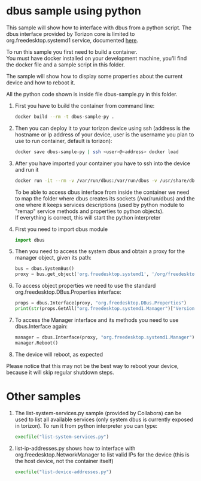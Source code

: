 # dbus sample using python

This sample will show how to interface with dbus from a python script.
The dbus interface provided by Torizon core is limited to org.freedesktop.systemd1 service, documented [here](https://www.freedesktop.org/wiki/Software/systemd/dbus/).  

To run this sample you first need to build a container.  
You must have docker installed on your development machine, you'll find the docker file and a sample script in this folder.

The sample will show how to display some properties about the current device and how to reboot it.  

All the python code shown is inside file dbus-sample.py in this folder.  

1. First you have to build the container from command line:

    ```bash
    docker build --rm -t dbus-sample-py .
    ```
1. Then you can deploy it to your torizon device using ssh (address is the hostname or ip address of your device, user is the username you plan to use to run container, default is torizon):

    ```bash
    docker save dbus-sample-py | ssh <user>@<address> docker load
    ```

1. After you have imported your container you have to ssh into the device and run it

    ```bash
    docker run -it --rm -v /var/run/dbus:/var/run/dbus -v /usr/share/dbus-1/services:/usr/share/dbus-1/services dbus-sample-py
    ```

    To be able to access dbus interface from inside the container we need to map the folder where dbus creates its sockets (/var/run/dbus) and the one where it keeps services descriptions (used by python module to "remap" service methods and properties to python objects).  
    If everything is correct, this will start the python interpreter

1. First you need to import dbus module

    ```python
    import dbus
    ```

1. Then you need to access the system dbus and obtain a proxy for the manager object, given its path:  

    ```python
    bus = dbus.SystemBus()
    proxy = bus.get_object('org.freedesktop.systemd1', '/org/freedesktop/systemd1')
    ```

1. To access object properties we need to use the standard org.freedesktop.DBus.Properties interface:

    ```python
    props = dbus.Interface(proxy, "org.freedesktop.DBus.Properties")
    print(str(props.GetAll("org.freedesktop.systemd1.Manager")["Version"]))
    ```

1. To access the Manager interface and its methods you need to use dbus.Interface again:  

    ```python
    manager = dbus.Interface(proxy, "org.freedesktop.systemd1.Manager")
    manager.Reboot()
    ```

1. The device will reboot, as expected  

Please notice that this may not be the best way to reboot your device, because it will skip regular shutdown steps.  

# Other samples #

1. The list-system-services.py sample (provided by Collabora) can be used to list all available services (only system dbus is currently exposed in torizon).
To run it from python interpreter you can type:

    ```python
    execfile("list-system-services.py")
    ```

1. list-ip-addresses.py shows how to interface with org.freedesktop.NetworkManager to list valid IPs for the device (this is the host device, not the container itself)

    ```python
    execfile("list-device-addresses.py")
    ```
